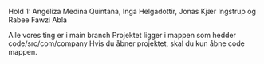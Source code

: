 Hold 1:
Angeliza Medina Quintana, 
Inga Helgadottir, 
Jonas Kjær Ingstrup og 
Rabee Fawzi Abla

Alle vores ting er i main branch
Projektet ligger i mappen som hedder code/src/com/company
Hvis du åbner projektet, skal du kun åbne code mappen.
